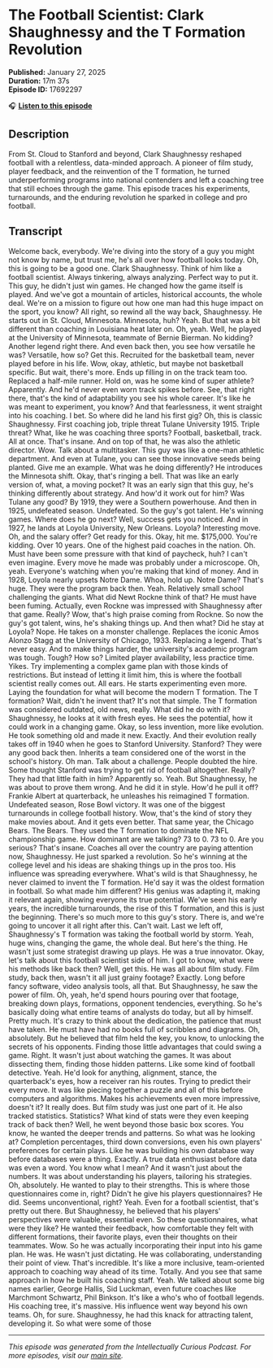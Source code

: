 # The Football Scientist: Clark Shaughnessy and the T Formation Revolution

**Published:** January 27, 2025  
**Duration:** 17m 37s  
**Episode ID:** 17692297

🎧 **[Listen to this episode](https://intellectuallycurious.buzzsprout.com/2529712/episodes/17692297-the-football-scientist-clark-shaughnessy-and-the-t-formation-revolution)**

## Description

From St. Cloud to Stanford and beyond, Clark Shaughnessy reshaped football with a relentless, data-minded approach. A pioneer of film study, player feedback, and the reinvention of the T formation, he turned underperforming programs into national contenders and left a coaching tree that still echoes through the game. This episode traces his experiments, turnarounds, and the enduring revolution he sparked in college and pro football.

## Transcript

Welcome back, everybody. We're diving into the story of a guy you might not know by name, but trust me, he's all over how football looks today. Oh, this is going to be a good one. Clark Shaughnessy. Think of him like a football scientist. Always tinkering, always analyzing. Perfect way to put it. This guy, he didn't just win games. He changed how the game itself is played. And we've got a mountain of articles, historical accounts, the whole deal. We're on a mission to figure out how one man had this huge impact on the sport, you know? All right, so rewind all the way back, Shaughnessy. He starts out in St. Cloud, Minnesota. Minnesota, huh? Yeah. But that was a bit different than coaching in Louisiana heat later on. Oh, yeah. Well, he played at the University of Minnesota, teammate of Bernie Bierman. No kidding? Another legend right there. And even back then, you see how versatile he was? Versatile, how so? Get this. Recruited for the basketball team, never played before in his life. Wow, okay, athletic, but maybe not basketball specific. But wait, there's more. Ends up filling in on the track team too. Replaced a half-mile runner. Hold on, was he some kind of super athlete? Apparently. And he'd never even worn track spikes before. See, that right there, that's the kind of adaptability you see his whole career. It's like he was meant to experiment, you know? And that fearlessness, it went straight into his coaching. I bet. So where did he land his first gig? Oh, this is classic Shaughnessy. First coaching job, triple threat Tulane University 1915. Triple threat? What, like he was coaching three sports? Football, basketball, track. All at once. That's insane. And on top of that, he was also the athletic director. Wow. Talk about a multitasker. This guy was like a one-man athletic department. And even at Tulane, you can see those innovative seeds being planted. Give me an example. What was he doing differently? He introduces the Minnesota shift. Okay, that's ringing a bell. That was like an early version of, what, a moving pocket? It was an early sign that this guy, he's thinking differently about strategy. And how'd it work out for him? Was Tulane any good? By 1919, they were a Southern powerhouse. And then in 1925, undefeated season. Undefeated. So the guy's got talent. He's winning games. Where does he go next? Well, success gets you noticed. And in 1927, he lands at Loyola University, New Orleans. Loyola? Interesting move. Oh, and the salary offer? Get ready for this. Okay, hit me. $175,000. You're kidding. Over 10 years. One of the highest paid coaches in the nation. Oh. Must have been some pressure with that kind of paycheck, huh? I can't even imagine. Every move he made was probably under a microscope. Oh, yeah. Everyone's watching when you're making that kind of money. And in 1928, Loyola nearly upsets Notre Dame. Whoa, hold up. Notre Dame? That's huge. They were the program back then. Yeah. Relatively small school challenging the giants. What did Newt Rockne think of that? He must have been fuming. Actually, even Rockne was impressed with Shaughnessy after that game. Really? Wow, that's high praise coming from Rockne. So now the guy's got talent, wins, he's shaking things up. And then what? Did he stay at Loyola? Nope. He takes on a monster challenge. Replaces the iconic Amos Alonzo Stagg at the University of Chicago, 1933. Replacing a legend. That's never easy. And to make things harder, the university's academic program was tough. Tough? How so? Limited player availability, less practice time. Yikes. Try implementing a complex game plan with those kinds of restrictions. But instead of letting it limit him, this is where the football scientist really comes out. All ears. He starts experimenting even more. Laying the foundation for what will become the modern T formation. The T formation? Wait, didn't he invent that? It's not that simple. The T formation was considered outdated, old news, really. What did he do with it? Shaughnessy, he looks at it with fresh eyes. He sees the potential, how it could work in a changing game. Okay, so less invention, more like evolution. He took something old and made it new. Exactly. And their evolution really takes off in 1940 when he goes to Stanford University. Stanford? They were any good back then. Inherits a team considered one of the worst in the school's history. Oh man. Talk about a challenge. People doubted the hire. Some thought Stanford was trying to get rid of football altogether. Really? They had that little faith in him? Apparently so. Yeah. But Shaughnessy, he was about to prove them wrong. And he did it in style. How'd he pull it off? Frankie Albert at quarterback, he unleashes his reimagined T formation. Undefeated season, Rose Bowl victory. It was one of the biggest turnarounds in college football history. Wow, that's the kind of story they make movies about. And it gets even better. That same year, the Chicago Bears. The Bears. They used the T formation to dominate the NFL championship game. How dominant are we talking? 73 to 0. 73 to 0. Are you serious? That's insane. Coaches all over the country are paying attention now, Shaughnessy. He just sparked a revolution. So he's winning at the college level and his ideas are shaking things up in the pros too. His influence was spreading everywhere. What's wild is that Shaughnessy, he never claimed to invent the T formation. He'd say it was the oldest formation in football. So what made him different? His genius was adapting it, making it relevant again, showing everyone its true potential. We've seen his early years, the incredible turnarounds, the rise of this T formation, and this is just the beginning. There's so much more to this guy's story. There is, and we're going to uncover it all right after this. Can't wait. Last we left off, Shaughnessy's T formation was taking the football world by storm. Yeah, huge wins, changing the game, the whole deal. But here's the thing. He wasn't just some strategist drawing up plays. He was a true innovator. Okay, let's talk about this football scientist side of him. I got to know, what were his methods like back then? Well, get this. He was all about film study. Film study, back then, wasn't it all just grainy footage? Exactly. Long before fancy software, video analysis tools, all that. But Shaughnessy, he saw the power of film. Oh, yeah, he'd spend hours pouring over that footage, breaking down plays, formations, opponent tendencies, everything. So he's basically doing what entire teams of analysts do today, but all by himself. Pretty much. It's crazy to think about the dedication, the patience that must have taken. He must have had no books full of scribbles and diagrams. Oh, absolutely. But he believed that film held the key, you know, to unlocking the secrets of his opponents. Finding those little advantages that could swing a game. Right. It wasn't just about watching the games. It was about dissecting them, finding those hidden patterns. Like some kind of football detective. Yeah. He'd look for anything, alignment, stance, the quarterback's eyes, how a receiver ran his routes. Trying to predict their every move. It was like piecing together a puzzle and all of this before computers and algorithms. Makes his achievements even more impressive, doesn't it? It really does. But film study was just one part of it. He also tracked statistics. Statistics? What kind of stats were they even keeping track of back then? Well, he went beyond those basic box scores. You know, he wanted the deeper trends and patterns. So what was he looking at? Completion percentages, third down conversions, even his own players' preferences for certain plays. Like he was building his own database way before databases were a thing. Exactly. A true data enthusiast before data was even a word. You know what I mean? And it wasn't just about the numbers. It was about understanding his players, tailoring his strategies. Oh, absolutely. He wanted to play to their strengths. This is where those questionnaires come in, right? Didn't he give his players questionnaires? He did. Seems unconventional, right? Yeah. Even for a football scientist, that's pretty out there. But Shaughnessy, he believed that his players' perspectives were valuable, essential even. So these questionnaires, what were they like? He wanted their feedback, how comfortable they felt with different formations, their favorite plays, even their thoughts on their teammates. Wow. So he was actually incorporating their input into his game plan. He was. He wasn't just dictating. He was collaborating, understanding their point of view. That's incredible. It's like a more inclusive, team-oriented approach to coaching way ahead of its time. Totally. And you see that same approach in how he built his coaching staff. Yeah. We talked about some big names earlier, George Hallis, Sid Luckman, even future coaches like Marchmont Schwartz, Phil Binkson. It's like a who's who of football legends. His coaching tree, it's massive. His influence went way beyond his own teams. Oh, for sure. Shaughnessy, he had this knack for attracting talent, developing it. So what were some of those

---
*This episode was generated from the Intellectually Curious Podcast. For more episodes, visit our [main site](https://intellectuallycurious.buzzsprout.com).*

